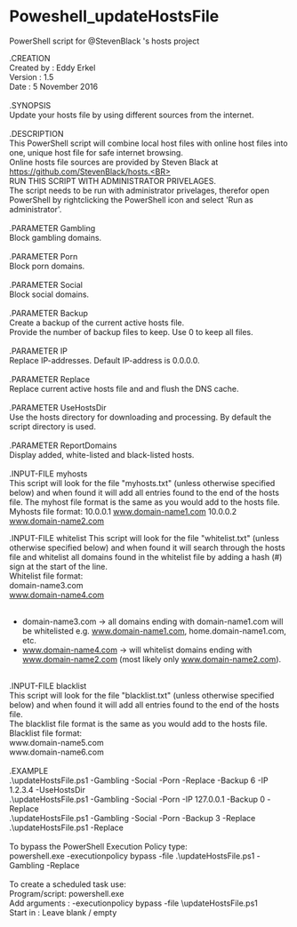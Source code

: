 # Poweshell_updateHostsFile
PowerShell script for @StevenBlack 's hosts project

.CREATION<BR>
Created by : Eddy Erkel<BR>
Version    : 1.5<BR>
Date       : 5 November 2016<BR>
<BR>
.SYNOPSIS<BR>
Update your hosts file by using different sources from the internet.<BR>
<BR>
.DESCRIPTION<BR>
This PowerShell script will combine local host files with online host files into one, unique host file for safe internet browsing.<BR>
Online hosts file sources are provided by Steven Black at https://github.com/StevenBlack/hosts.<BR>
<BR>
RUN THIS SCRIPT WITH ADMINISTRATOR PRIVELAGES.<BR>
The script needs to be run with administrator privelages, therefor open PowerShell by rightclicking the PowerShell icon and select 'Run as administrator'.<BR>
<BR>
.PARAMETER Gambling<BR>
Block gambling domains.<BR>
<BR>
.PARAMETER Porn<BR>
Block porn domains.<BR>
<BR>
.PARAMETER Social<BR>
Block social domains.<BR>
<BR>
.PARAMETER Backup<BR>
Create a backup of the current active hosts file.<BR> 
Provide the number of backup files to keep. Use 0 to keep all files.<BR>
<BR>
.PARAMETER IP<BR>
Replace IP-addresses. Default IP-address is 0.0.0.0.<BR>
<BR>
.PARAMETER Replace<BR>
Replace current active hosts file and and flush the DNS cache.<BR>
<BR>
.PARAMETER UseHostsDir<BR>
Use the hosts directory for downloading and processing. By default the script directory is used.<BR>
<BR>
.PARAMETER ReportDomains<BR>
Display added, white-listed and black-listed hosts.<BR>
<BR>
.INPUT-FILE myhosts<BR>
This script will look for the file "myhosts.txt" (unless otherwise specified below) and when found it will add all entries found to the end of the hosts file.
The myhost file format is the same as you would add to the hosts file.
Myhosts file format: 
10.0.0.1 www.domain-name1.com
10.0.0.2 www.domain-name2.com

.INPUT-FILE whitelist
This script will look for the file "whitelist.txt" (unless otherwise specified below) and when found it will search through the hosts file and whitelist all domains found in the whitelist file by adding a hash (#) sign at the start of the line.<BR>
Whitelist file format:<BR> 
domain-name3.com<BR>
www.domain-name4.com<BR>
<BR>
* domain-name3.com -> all domains ending with domain-name1.com will be whitelisted e.g. www.domain-name1.com, home.domain-name1.com, etc.<BR>
* www.domain-name4.com -> will whitelist domains ending with www.domain-name2.com (most likely only www.domain-name2.com).<BR>
<BR>
.INPUT-FILE blacklist<BR>
This script will look for the file "blacklist.txt" (unless otherwise specified below) and when found it will add all entries found to the end of the hosts file.<BR>
The blacklist file format is the same as you would add to the hosts file.<BR>
Blacklist file format:<BR> 
www.domain-name5.com<BR>
www.domain-name6.com<BR>
<BR>
.EXAMPLE<BR>
.\updateHostsFile.ps1 -Gambling -Social -Porn -Replace -Backup 6 -IP 1.2.3.4 -UseHostsDir<BR>
.\updateHostsFile.ps1 -Gambling -Social -Porn -IP 127.0.0.1 -Backup 0 -Replace<BR>
.\updateHostsFile.ps1 -Gambling -Social -Porn -Backup 3 -Replace<BR>
.\updateHostsFile.ps1 -Replace<BR>
<BR>
To bypass the PowerShell Execution Policy type:<BR>
powershell.exe -executionpolicy bypass -file .\updateHostsFile.ps1 -Gambling -Replace<BR>
<BR>
To create a scheduled task use:<BR>
Program/script: powershell.exe<BR>
Add arguments : -executionpolicy bypass -file <Path-to-script>\updateHostsFile.ps1<BR>
Start in	  : Leave blank / empty<BR>
<BR>
